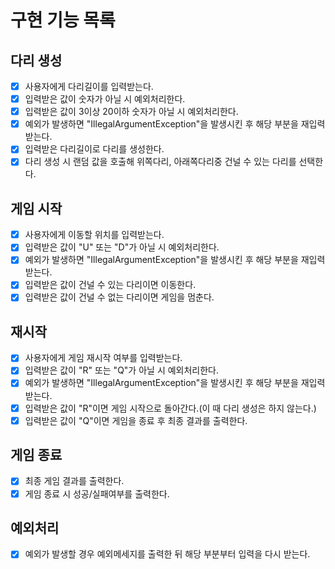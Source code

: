 # 구현 기능 목록

## 다리 생성
- [x] 사용자에게 다리길이를 입력받는다.
- [x] 입력받은 값이 숫자가 아닐 시 예외처리한다.
- [x] 입력받은 값이 3이상 20이하 숫자가 아닐 시 예외처리한다.
- [x] 예외가 발생하면 "IllegalArgumentException"을 발생시킨 후 해당 부분을 재입력받는다.
- [x] 입력받은 다리길이로 다리를 생성한다.
- [x] 다리 생성 시 랜덤 값을 호출해 위쪽다리, 아래쪽다리중 건널 수 있는 다리를 선택한다.

## 게임 시작
- [x] 사용자에게 이동할 위치를 입력받는다.
- [x] 입력받은 값이 "U" 또는 "D"가 아닐 시 예외처리한다.
- [x] 예외가 발생하면 "IllegalArgumentException"을 발생시킨 후 해당 부분을 재입력받는다. 
- [x] 입력받은 값이 건널 수 있는 다리이면 이동한다.
- [x] 입력받은 값이 건널 수 없는 다리이면 게임을 멈춘다.

## 재시작
- [x] 사용자에게 게임 재시작 여부를 입력받는다.
- [x] 입력받은 값이 "R" 또는 "Q"가 아닐 시 예외처리한다.
- [x] 예외가 발생하면 "IllegalArgumentException"을 발생시킨 후 해당 부분을 재입력받는다.
- [x] 입력받은 값이 "R"이면 게임 시작으로 돌아간다.(이 때 다리 생성은 하지 않는다.)
- [x] 입력받은 값이 "Q"이면 게임을 종료 후 최종 결과를 출력한다.

## 게임 종료
- [x] 최종 게임 결과를 출력한다.
- [x] 게임 종료 시 성공/실패여부를 출력한다.

## 예외처리
- [x] 예외가 발생할 경우 예외메세지를 출력한 뒤 해당 부분부터 입력을 다시 받는다.